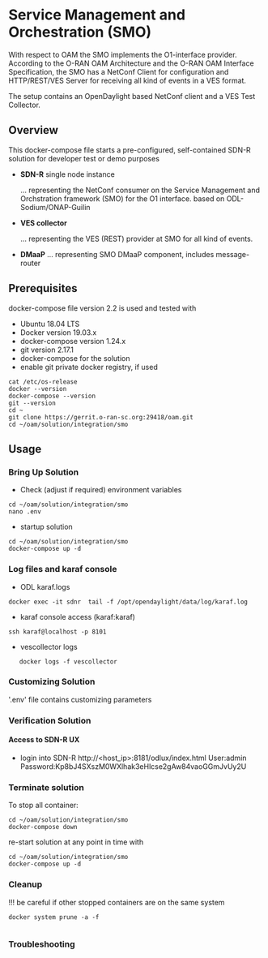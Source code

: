# Service Management and Orchestration (SMO)

With respect to OAM the SMO implements the O1-interface provider. According to the O-RAN OAM Architecture and the O-RAN OAM Interface Specification, the SMO has a NetConf Client for configuration and HTTP/REST/VES Server for receiving all kind of events in a VES format.

The setup contains an OpenDaylight based NetConf client and a VES Test Collector.

## Overview

This docker-compose file starts a pre-configured, self-contained SDN-R solution for developer test or demo purposes

  * **SDN-R** single node instance

    ... representing the NetConf consumer on the Service Management and Orchstration framework (SMO) for the O1 interface.
    based on ODL-Sodium/ONAP-Guilin

  * **VES collector**

    ... representing the VES (REST) provider at SMO for all kind of events.

  * **DMaaP**
    ... representing SMO DMaaP component, includes message-router

## Prerequisites

docker-compose file version 2.2 is used and tested with

  * Ubuntu 18.04 LTS
  * Docker version 19.03.x
  * docker-compose version 1.24.x
  * git version 2.17.1
  * docker-compose for the solution
  * enable git private docker registry, if used

```
cat /etc/os-release
docker --version
docker-compose --version
git --version
cd ~
git clone https://gerrit.o-ran-sc.org:29418/oam.git
cd ~/oam/solution/integration/smo
```

## Usage

### Bring Up Solution

  * Check (adjust if required) environment variables

```
cd ~/oam/solution/integration/smo
nano .env
```

  * startup solution

```
cd ~/oam/solution/integration/smo
docker-compose up -d
```

### Log files and karaf console

  * ODL karaf.logs
```
docker exec -it sdnr  tail -f /opt/opendaylight/data/log/karaf.log
```

  * karaf console access (karaf:karaf)

```
ssh karaf@localhost -p 8101
```

  * vescollector logs

```
   docker logs -f vescollector
```

### Customizing Solution

'.env' file contains customizing parameters


### Verification Solution

#### Access to SDN-R UX

  * login into SDN-R
    http://<host_ip>:8181/odlux/index.html
    User:admin
    Password:Kp8bJ4SXszM0WXlhak3eHlcse2gAw84vaoGGmJvUy2U


### Terminate solution

To stop all container:

```
cd ~/oam/solution/integration/smo
docker-compose down
```

re-start solution at any point in time with
```
cd ~/oam/solution/integration/smo
docker-compose up -d
```


### Cleanup

!!! be careful if other stopped containers are on the same system
```
docker system prune -a -f


```
### Troubleshooting

